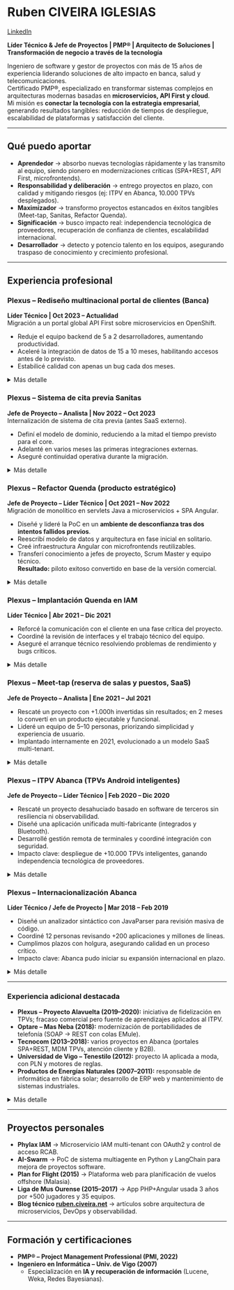 # Ruben CIVEIRA IGLESIAS  
[LinkedIn](https://www.linkedin.com/in/rubenciveiraiglesias/) 

**Líder Técnico & Jefe de Proyectos | PMP® | Arquitecto de Soluciones | Transformación de negocio a través de la tecnología**  

Ingeniero de software y gestor de proyectos con más de 15 años de experiencia liderando soluciones de alto impacto en banca, salud y telecomunicaciones.  
Certificado PMP®, especializado en transformar sistemas complejos en arquitecturas modernas basadas en **microservicios, API First y cloud**.  
Mi misión es **conectar la tecnología con la estrategia empresarial**, generando resultados tangibles: reducción de tiempos de despliegue, escalabilidad de plataformas y satisfacción del cliente.  

---

## Qué puedo aportar  

- **Aprendedor** → absorbo nuevas tecnologías rápidamente y las transmito al equipo, siendo pionero en modernizaciones críticas (SPA+REST, API First, microfrontends).  
- **Responsabilidad y deliberación** → entrego proyectos en plazo, con calidad y mitigando riesgos (ej: ITPV en Abanca, 10.000 TPVs desplegados).  
- **Maximizador** → transformo proyectos estancados en éxitos tangibles (Meet-tap, Sanitas, Refactor Quenda).  
- **Significación** → busco impacto real: independencia tecnológica de proveedores, recuperación de confianza de clientes, escalabilidad internacional.  
- **Desarrollador** → detecto y potencio talento en los equipos, asegurando traspaso de conocimiento y crecimiento profesional.  

---

## Experiencia profesional  

### Plexus – Rediseño multinacional portal de clientes (Banca)  
**Líder Técnico | Oct 2023 – Actualidad**  
Migración a un portal global API First sobre microservicios en OpenShift.  
- Reduje el equipo backend de 5 a 2 desarrolladores, aumentando productividad.  
- Aceleré la integración de datos de 15 a 10 meses, habilitando accesos antes de lo previsto.  
- Estabilicé calidad con apenas un bug cada dos meses.

<details>
  <summary>Más detalle</summary>

Proyecto de transformación digital para una entidad bancaria internacional, migrando su portal de clientes a un enfoque **API First basado en microservicios sobre OpenShift**.  
Lideré el modelado de dominios, la supervisión de despliegues en un equipo multidisciplinar y la auditoría de eventos para garantizar trazabilidad y calidad del servicio.  

**Tecnologías:** Arquitectura de software, Microservicios, Spring Boot, Sonar, OpenShift, Jira, Confluence.  

</details>


### Plexus – Sistema de cita previa Sanitas  
**Jefe de Proyecto – Analista | Nov 2022 – Oct 2023**  
Internalización de sistema de cita previa (antes SaaS externo).  
- Definí el modelo de dominio, reduciendo a la mitad el tiempo previsto para el core.  
- Adelanté en varios meses las primeras integraciones externas.  
- Aseguré continuidad operativa durante la migración.

<details>
  <summary>Más detalle</summary>

Proyecto estratégico para **internalizar el sistema de cita previa**, hasta entonces delegado en un SaaS externo, con el fin de **recuperar control sobre los datos, reducir costes y unificar procesos** en los centros propios y concertados de Sanitas.  

Me ocupé de:  
- Diseño de arquitectura equilibrando soberanía de datos y visión compartida entre negocio, análisis y equipo técnico.  
- Análisis y saneamiento de fuentes de datos heredadas para garantizar calidad e integridad.  
- Supervisión de la alta disponibilidad de artefactos y resolución de incidencias críticas.  

**Impacto clave:** mi propuesta de modelo redujo a la mitad el tiempo previsto para el desarrollo del core y adelantó en varios meses la integración con actores externos.  

**Tecnologías:** Arquitectura de software, modelado de dominio, análisis de datos, HA, Jira, Confluence.  

</details>

### Plexus – Refactor Quenda (producto estratégico)  
**Jefe de Proyecto – Líder Técnico | Oct 2021 – Nov 2022**  
Migración de monolítico en servlets Java a microservicios + SPA Angular. 
- Diseñé y lideré la PoC en un **ambiente de desconfianza tras dos intentos fallidos previos**.  
- Reescribí modelo de datos y arquitectura en fase inicial en solitario.  
- Creé infraestructura Angular con microfrontends reutilizables.  
- Transferí conocimiento a jefes de proyecto, Scrum Master y equipo técnico.  
**Resultado:** piloto exitoso convertido en base de la versión comercial.

<details>
  <summary>Más detalle</summary>

Proyecto I+D estratégico para modernizar uno de los **productos estrella de Plexus**, migrando aplicaciones monolíticas en servlets Java hacia una **arquitectura API First** con microservicios y frontales SPA en Angular.  

El reto fue enorme: dos intentos anteriores (1.500h y 3.000h de esfuerzo) habían fracasado, generando un ambiente de desconfianza.  
En una primera fase trabajé en solitario, recopilando requisitos con equipos de soporte y reescribiendo el modelo de datos desde cero.  
Construí además la infraestructura de microfrontends en Angular, con componentes reutilizables para acelerar migraciones futuras.  

En la fase final, lideré el traspaso de conocimiento a:  
- **Jefes de proyecto** → para dar visibilidad de alcance y capacidades.  
- **Scrum Master** → para alinear motivaciones e interesados.  
- **Equipo técnico** → para transmitir arquitectura, metodología y objetivos iniciales.  

**Resultado:** piloto exitoso convertido en la base de la versión comercial, actualmente en desarrollo con foco en accesibilidad, usabilidad y comunicación con el usuario.  

**Tecnologías:** Java, Microservicios, Spring Boot, REST, Angular, Microfrontends.  

</details>

### Plexus – Implantación Quenda en IAM  
**Líder Técnico | Abr 2021 – Dic 2021**  

- Reforcé la comunicación con el cliente en una fase crítica del proyecto.  
- Coordiné la revisión de interfaces y el trabajo técnico del equipo.  
- Aseguré el arranque técnico resolviendo problemas de rendimiento y bugs críticos.  

<details>
  <summary>Más detalle</summary>

Me incorporé a un proyecto en fase de **personalizaciones finales de la solución Quenda**, que acumulaba retrasos y fallos graves en implantaciones previas, con un cliente en situación de desconfianza.  

Aunque el desarrollo estaba prácticamente completo, mi rol fue clave en:  
- Mejorar la comunicación con el cliente para clarificar validaciones pendientes.  
- Coordinar al equipo técnico en la entrega de evolutivos y correctivos.  
- Dar soporte en el arranque y resolver incidencias de rendimiento y bugs no detectados previamente.  

**Impacto clave:** se logró **revertir la percepción del cliente**, entregando en plazo los últimos desarrollos y estabilizando un proyecto considerado fallido.  

*(Esta experiencia sentó bases funcionales y de gestión que resultaron críticas para el posterior éxito en el Refactor de Quenda.)*  

**Tecnologías:** Servlets Java, Oracle.  

</details>

### Plexus – Meet-tap (reserva de salas y puestos, SaaS)  
**Jefe de Proyecto – Analista | Ene 2021 – Jul 2021**  

- Rescaté un proyecto con +1.000h invertidas sin resultados; en 2 meses lo convertí en un producto ejecutable y funcional.  
- Lideré un equipo de 5–10 personas, priorizando simplicidad y experiencia de usuario.  
- Implantado internamente en 2021, evolucionado a un modelo SaaS multi-tenant.  

<details>
  <summary>Más detalle</summary>

Proyecto estratégico impulsado por los cambios de hábitos durante la pandemia, orientado a construir una aplicación responsive para la **reserva de salas, puestos de trabajo, plazas de aparcamiento y control de aforo** en empresas con múltiples sedes.  

La aplicación debía contemplar:  
- **Trazabilidad de contactos** para seguridad sanitaria.  
- **Información de acceso a edificios** y previsión de ocupaciones por sede.  
- **Auditoría de asistencia** para supervisores de departamentos.  

Tras más de 1.000 horas de trabajo previas sin obtener un producto desplegable, en apenas dos meses construí una base sólida, ejecutable y funcional, capaz de cumplir todos los requisitos.  
Esto permitió **revitalizar el proyecto en plena crisis Covid**, establecer un horizonte claro de finalización, atraer recursos adicionales y abrir la puerta a su implantación multi-tenant como SaaS para otros clientes.  

**Tecnologías:** Java, Microservicios, Spring Boot, REST, Angular.  

</details>

### Plexus – ITPV Abanca (TPVs Android inteligentes)  
**Jefe de Proyecto – Líder Técnico | Feb 2020 – Dic 2020**  

- Rescaté un proyecto desahuciado basado en software de terceros sin resiliencia ni observabilidad.  
- Diseñé una aplicación unificada multi-fabricante (integrados y Bluetooth).  
- Desarrollé gestión remota de terminales y coordiné integración con seguridad.  
- Impacto clave: despliegue de +10.000 TPVs inteligentes, ganando independencia tecnológica de proveedores.  

<details>
  <summary>Más detalle</summary>

Proyecto estratégico para Abanca, orientado a sustituir los **TPVs tradicionales** por un **TPV inteligente en Android**, capaz de funcionar tanto en dispositivos dedicados como en teléfonos Android genéricos conectados vía Bluetooth a pinpads certificados.  

El reto inicial fue **rescatar un proyecto heredado**, basado en retazos de software de terceros que implementaba protocolos pero carecía de observabilidad, resiliencia y capacidad de personalización.  

Mis aportes clave:  
- Diseño de una aplicación unificada multi-fabricante, adaptable a modelos integrados o Bluetooth, con/sin impresora.  
- Desarrollo de un sistema de gestión remota centralizado, que permitía **monitorizar y controlar terminales en producción**.  
- Coordinación con el departamento de seguridad para integrar servicios de autenticación robustos.  
- Liderazgo de equipos multidisciplinares (Plexus, Abanca, Tecnocom), asegurando alineación entre negocio y técnica.  

**Impacto clave:** Abanca desplegó **más de 10.000 TPVs inteligentes**, construidos sobre software propio y hardware estándar, reduciendo costes operativos y alcanzando independencia de los proveedores tradicionales.  

**Tecnologías:** Java, Microservicios, Spring Boot, REST, SQL Server, MongoDB, Angular, Android.  

</details>

### Plexus – Internacionalización Abanca  
**Líder Técnico / Jefe de Proyecto | Mar 2018 – Feb 2019**  

- Diseñé un analizador sintáctico con JavaParser para revisión masiva de código.  
- Coordiné 12 personas revisando +200 aplicaciones y millones de líneas.  
- Cumplimos plazos con holgura, asegurando calidad en un proceso crítico.  
- Impacto clave: Abanca pudo iniciar su expansión internacional en plazo.  

<details>
  <summary>Más detalle</summary>

Proyecto estratégico para preparar la **expansión internacional de Abanca**, revisando el código de todas sus aplicaciones para garantizar el uso correcto de librerías de internacionalización, divisas y codificación de mensajes.  

Mis contribuciones principales:  
- Diseño de un **analizador sintáctico propio con JavaParser**, evitando la opción inicial de usar grandes equipos de programadores junior para revisar ficheros manualmente.  
- Definición de un proceso de revisión, modificación, despliegue y rollback bajo un **esquema extremadamente estricto de control de cambios**.  
- Coordinación de un equipo de 12 personas que revisó más de **200 aplicaciones** y varios millones de líneas de código.  

**Fortalezas aplicadas:** pensamiento lateral y enfoque en automatización → se redujo drásticamente el esfuerzo manual y se garantizó repetibilidad.  

**Impacto clave:**  
- Los pocos errores detectados en producción se corrigieron en horas, verificando que no se repetían en otras aplicaciones o publicando correcciones inmediatas.  
- Se aplicaron decenas de miles de cambios con **tasa de error mínima**, lo que permitió al banco iniciar su internacionalización con total confianza.  
- El proyecto consolidó a Plexus como **proveedor estratégico de referencia para Abanca**.  

**Tecnologías:** Java, JavaParser, Swing.  

</details>


---

### Experiencia adicional destacada  

- **Plexus – Proyecto Alavuelta (2019–2020):** iniciativa de fidelización en TPVs; fracaso comercial pero fuente de aprendizajes aplicados al ITPV.  
- **Optare – Mas Neba (2018):** modernización de portabilidades de telefonía (SOAP → REST con colas EMule).  
- **Tecnocom (2013–2018):** varios proyectos en Abanca (portales SPA+REST, MDM TPVs, atención cliente y B2B).  
- **Universidad de Vigo – Tenestilo (2012):** proyecto IA aplicada a moda, con PLN y motores de reglas.  
- **Productos de Energías Naturales (2007–2011):** responsable de informática en fábrica solar; desarrollo de ERP web y mantenimiento de sistemas industriales.  

<details>
  <summary>Más detalle</summary>

#### Plexus – Proyecto Alavuelta (2019–2020)  
**Jefe de Proyecto – Líder Técnico**  
Proyecto conjunto Abanca–Plexus para crear una herramienta de fidelización en TPVs.  
- Coordiné equipo mixto (Plexus, Abanca, Tecnocom) para integraciones con el host bancario.  
- Diseñé servicios de negocio para facturación multi-departamento y pantallas Angular/Android para comerciantes y clientes.  
- Pese a un piloto interesante, el exceso de cambios y la falta de alineación estratégica lo hicieron inviable.  
**Aprendizaje clave:** experiencia crítica en **arquitecturas multi-tenant y sistemas de fidelización**, aplicadas posteriormente en el ITPV.  
**Tecnologías:** Java, REST/SOAP, Spring Batch, SQL Server, MongoDB, Angular, Android.  

---

#### Optare – Mas Neba (2018)  
**Analista**  
Proyecto para modernizar el sistema de portabilidades de telefonía.  
- Sustitución de interfaces SOAP por servicios REST JSON.  
- Uso de colas **EMule** para desacoplar procesos y evitar cuellos de botella.  
- Se completó el primer conjunto de conectores con éxito, base para la modernización del cliente.  
**Tecnologías:** Java, EMule.  

---

#### Tecnocom – Abanca (2013–2018)  
**Analista / Coordinador Técnico**  
Participación en varios proyectos estratégicos:  
- **MDM TPVs:** portal centralizado de gestión de terminales heterogéneos (firmware, configuración, estados).  
- **Portal de Atención Interna:** migración a SPA+REST con Angular, mejorando soporte a oficinas.  
- **Portal de Atención Cliente y B2B:** centralización de consultas de webs/apps en SugarCRM con servicios SOAP.  
- **Portal de Prescriptores:** PoC con AngularJS y REST para validar reducción de carga en servidores.  
**Impacto:** introducción de **arquitecturas SPA+REST** en banca y liderazgo de pequeños equipos técnicos.  
**Tecnologías:** AngularJS/Angular, TypeScript, REST (RAML), C#, Java, PHP, SugarCRM, SOAP, MySQL.  

---

#### Universidad de Vigo – Proyecto Tenestilo (2012)  
**Analista Programador**  
Proyecto de investigación en IA aplicada a moda.  
- Servicios JSON para integrar motor de sugerencias en web.  
- Preprocesador PLN para aplicar reglas en lenguaje natural.  
- Sincronización intermitente con ERP de inventarios/precios.  
- Optimización de tiempos de respuesta en fase de arranque.  
**Tecnologías:** Servlets Java (JSON), JBoss Drools, Oracle.  

---

#### Productos de Energías Naturales (2007–2011)  
**Analista – Responsable de informática**  
Responsable de sistemas en fábrica de instalaciones solares térmicas.  
- Mantenimiento de servidores, inventario y sistemas inteligentes de robots (Texas Instruments).  
- Documentación y soporte de programas industriales en Labview y C++.  
- Desarrollo de aplicaciones web corporativas y de gestión:  
  - ERP web en PHP sincronizado con Dimony para órdenes de trabajo e inventario.  
  - Aplicación multi-cliente para franquiciados y distribuidores.  
**Tecnologías:** PHP, MySQL, Prototype, jQuery, Bootstrap, C++, Labview.  

</details>

---

## Proyectos personales  

- **Phylax IAM** → Microservicio IAM multi-tenant con OAuth2 y control de acceso RCAB.  
- **AI-Swarm** → PoC de sistema multiagente en Python y LangChain para mejora de proyectos software.  
- **Plan for Flight (2015)** → Plataforma web para planificación de vuelos offshore (Malasia).  
- **Liga de Mus Ourense (2015–2017)** → App PHP+Angular usada 3 años por +500 jugadores y 35 equipos.  
- **Blog técnico [ruben.civeira.net](https://ruben.civeira.net)** → artículos sobre arquitectura de microservicios, DevOps y observabilidad.  

---

## Formación y certificaciones  

- **PMP® – Project Management Professional (PMI, 2022)**  
- **Ingeniero en Informática – Univ. de Vigo (2007)**  
  - Especialización en **IA y recuperación de información** (Lucene, Weka, Redes Bayesianas).  
